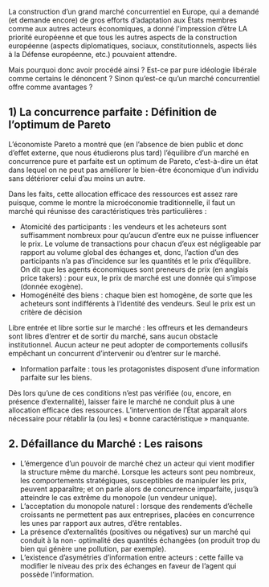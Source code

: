 La construction d’un grand marché concurrentiel en Europe, qui a demandé (et demande encore) de gros efforts d’adaptation aux États membres comme aux autres acteurs économiques, a donné l’impression d’être LA priorité européenne et que tous les autres aspects de la construction européenne (aspects diplomatiques, sociaux, constitutionnels, aspects liés à la Défense européenne, etc.) pouvaient attendre.

Mais pourquoi donc avoir procédé ainsi ? Est-ce par pure idéologie libérale comme certains le dénoncent ? Sinon qu’est-ce qu’un marché concurrentiel offre comme avantages ?

## 1) La concurrence parfaite : Définition de l’optimum de Pareto 

L’économiste Pareto a montré que (en l’absence de bien public et donc d’effet externe, que nous étudierons plus tard) l’équilibre d’un marché en concurrence pure et parfaite est un optimum de Pareto, c’est-à-dire un état dans lequel on ne peut pas améliorer le bien-être économique d’un individu sans détériorer celui d’au moins un autre.

Dans les faits, cette allocation efficace des ressources est assez rare puisque, comme le montre la microéconomie traditionnelle, il faut un marché qui réunisse des caractéristiques très particulières :
- Atomicité des participants : les vendeurs et les acheteurs sont suffisamment nombreux pour qu’aucun d’entre eux ne puisse influencer le prix. Le volume de transactions pour chacun d’eux est négligeable par rapport au volume global des échanges et, donc, l’action d’un des participants n’a pas d’incidence sur les quantités et le prix d’équilibre. On dit que les agents économiques sont preneurs de prix (en anglais price takers) : pour eux, le prix de marché est une donnée qui s’impose (donnée exogène).
- Homogénéité des biens : chaque bien est homogène, de sorte que les acheteurs sont indifférents à l’identité des vendeurs. Seul le prix est un critère de décision

Libre entrée et libre sortie sur le marché : les offreurs et les demandeurs sont libres d’entrer et de sortir du marché, sans aucun obstacle institutionnel. Aucun acteur ne peut adopter de comportements collusifs empêchant un concurrent d’intervenir ou d’entrer sur le marché.

- Information parfaite : tous les protagonistes disposent d’une information parfaite sur les biens.

Dès lors qu’une de ces conditions n’est pas vérifiée (ou, encore, en présence d’externalité), laisser faire le marché ne conduit plus à une allocation efficace des ressources. L’intervention de l’État apparaît alors nécessaire pour rétablir la (ou les) « bonne caractéristique » manquante.

## 2. Défaillance du Marché : Les raisons

-   L’émergence d’un pouvoir de marché chez un acteur qui vient modifier la structure même du marché. Lorsque les acteurs sont peu nombreux, les comportements stratégiques, susceptibles de manipuler les prix, peuvent apparaître; et on parle alors de concurrence imparfaite, jusqu’à atteindre le cas extrême du monopole (un vendeur unique).
-   L’acceptation du monopole naturel : lorsque des rendements d’échelle croissants ne permettent pas aux entreprises, placées en concurrence les unes par rapport aux autres, d’être rentables.
-   La présence d’externalités (positives ou négatives) sur un marché qui conduit à la non- optimalité des quantités échangées (on produit trop du bien qui génère une pollution, par exemple).
-   L’existence d’asymétries d’information entre acteurs : cette faille va modifier le niveau des prix des échanges en faveur de l’agent qui possède l’information.